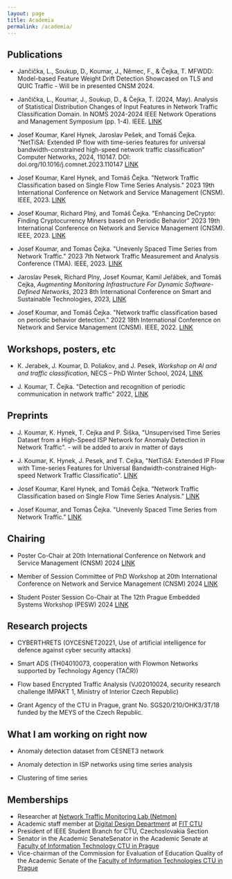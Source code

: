 ```yaml
---
layout: page
title: Academia
permalink: /academia/
---
```


## Publications

- Jančička, L., Soukup, D., Koumar, J., Němec, F., & Čejka, T. MFWDD: Model-based Feature Weight Drift Detection Showcased on TLS and QUIC Traffic - Will be in presented CNSM 2024.

- Jančička, L., Koumar, J., Soukup, D., & Čejka, T. (2024, May). Analysis of Statistical Distribution Changes of Input Features in Network Traffic Classification Domain. In NOMS 2024-2024 IEEE Network Operations and Management Symposium (pp. 1-4). IEEE. [LINK](https://ieeexplore.ieee.org/abstract/document/10575630?casa_token=d1ejccI4BjMAAAAA:qdcErwrNzaaq9o2lhoYFwsTVG6X8UxcPg2-H60dAUSXDN2EM95lbcev-o2A1Tt0zs9apOMelC2o)

- Josef Koumar, Karel Hynek, Jaroslav Pešek, and Tomáš Čejka. "NetTiSA: Extended IP flow with time-series features for universal bandwidth-constrained high-speed network traffic classification" Computer Networks, 2024, 110147. DOI: doi.org/10.1016/j.comnet.2023.110147 [LINK](https://www.sciencedirect.com/science/article/pii/S1389128623005923?via%3Dihub)

- Josef Koumar, Karel Hynek, and Tomáš Čejka. "Network Traffic Classification based on Single Flow Time Series Analysis." 2023 19th International Conference on Network and Service Management (CNSM). IEEE, 2023. [LINK](https://ieeexplore.ieee.org/document/10327876)

- Josef Koumar, Richard Plný, and Tomáš Čejka. "Enhancing DeCrypto: Finding Cryptocurrency Miners based on Periodic Behavior" 2023 19th International Conference on Network and Service Management (CNSM). IEEE, 2023. [LINK](https://ieeexplore.ieee.org/document/10327904/)

- Josef Koumar, and Tomas Čejka. "Unevenly Spaced Time Series from Network Traffic." 2023 7th Network Traffic Measurement and Analysis Conference (TMA). IEEE, 2023. [LINK](https://ieeexplore.ieee.org/abstract/document/10198988/?casa_token=1mDX5lLg-wUAAAAA:jXRcvBAj-v8vIz3QBro5SfF5GIeXQor8DQouhHg7mvXOCdqsQY2SNt6yJUsCg-fhhB3c9wGi)

- Jaroslav Pesek, Richard Plny, Josef Koumar, Kamil Jeřábek, and Tomáš Cejka, *Augmenting Monitoring Infrastructure For Dynamic Software-Defined Networks*, 2023 8th International Conference on Smart and Sustainable Technologies, 2023, [LINK](https://ieeexplore.ieee.org/abstract/document/10193216)

- Josef Koumar, and Tomáš Čejka. "Network traffic classification based on periodic behavior detection." 2022 18th International Conference on Network and Service Management (CNSM). IEEE, 2022. [LINK](https://ieeexplore.ieee.org/abstract/document/9964556?casa_token=bS2bXYP2LnUAAAAA:qBI9-SzT-RuzX0po_VoqzebCjMD2ydDLMoG581Mws6WWk0yqWvC5Sjr8vpji4rU7YSrDG2Em)

## Workshops, posters, etc

- K. Jerabek, J. Koumar, D. Poliakov, and J. Pesek, *Workshop on AI and and traffic classification*, NECS – PhD Winter School, 2024, [LINK](https://necs-winterschool.disi.unitn.it/)

- J. Koumar, T. Čejka. "Detection and recognition of periodic communication in network traffic" 2022, [LINK](https://www.linkedin.com/in/josef-koumar/details/education/782487460/multiple-media-viewer/?profileId=ACoAADpBm3EB8pWoZzFHfYgg53NrNnwh1DkQSLo&treasuryMediaId=1635495494901)

## Preprints

- J. Koumar, K. Hynek, T. Cejka and P. Šiška, "Unsupervised Time Series Dataset from a High-Speed ISP Network for Anomaly Detection in Network Traffic". - will be added to arxiv in matter of days

- J. Koumar, K. Hynek, J. Pesek, and T. Cejka, "NetTiSA: Extended IP Flow with Time-series Features for Universal Bandwidth-constrained High-speed Network Traffic Classificatio". [LINK](https://www.researchgate.net/publication/374556767_NetTiSA_Extended_IP_Flow_with_Time-series_Features_for_Universal_Bandwidth-constrained_High-speed_Network_Traffic_Classification)

- Josef Koumar, Karel Hynek, and Tomáš Čejka. "Network Traffic Classification based on Single Flow Time Series Analysis." [LINK](https://www.researchgate.net/publication/372625466_Network_Traffic_Classification_based_on_Single_Flow_Time_Series_Analysis)

- Josef Koumar, and Tomas Čejka. "Unevenly Spaced Time Series from Network Traffic." [LINK](https://www.researchgate.net/publication/371530461_Unevenly_Spaced_Time_Series_from_Network_Traffic)

## Chairing

- Poster Co-Chair at 20th International Conference on Network and Service Management (CNSM) 2024 [LINK](http://www.cnsm-conf.org/2024/committees.html)

- Member of Session Committee of PhD Workshop at 20th International Conference on Network and Service Management (CNSM) 2024 [LINK](http://www.cnsm-conf.org/2024/cfphd.html)

- Student Poster Session Co-Chair at The 12th Prague Embedded Systems Workshop (PESW) 2024 [LINK](https://pesw.fit.cvut.cz/2024/index.php?page=Committees)

## Research projects

- CYBERTHRETS (OYCESNET20221, Use of artificial intelligence for defence against cyber security attacks)

- Smart ADS (TH04010073, cooperation with Flowmon Networks supported by Technology Agency (TAČR))

- Flow based Encrypted Traffic Analysis (VJ02010024, security research challenge IMPAKT 1, Ministry of Interior Czech Republic)

- Grant Agency of the CTU in Prague, grant No. SGS20/210/OHK3/3T/18 funded by the MEYS of the Czech Republic.

## What I am working on right now

- Anomaly detection dataset from CESNET3 network

- Anomaly detection in ISP networks using time series analysis

- Clustering of time series

## Memberships

- Researcher at [Network Traffic Monitoring Lab (Netmon)](https://netmon.fit.cvut.cz/en)
- Academic staff member at [Digital Design Department](https://ddd.fit.cvut.cz) at [FIT CTU](https://fit.cvut.cz)
- President of IEEE Student Branch for CTU, Czechoslovakia Section
- Senator in the Academic SenateSenator in the Academic Senate at [Faculty of Information Technology CTU in Prague](https://fit.cvut.cz)
- Vice-chairman of the Commission for Evaluation of Education Quality of the Academic Senate of the [Faculty of Information Technologies CTU in Prague](https://fit.cvut.cz)
